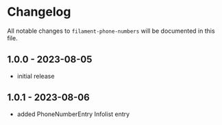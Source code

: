 # Changelog

All notable changes to `filament-phone-numbers` will be documented in this file.

## 1.0.0 - 2023-08-05

- initial release

## 1.0.1 - 2023-08-06

- added PhoneNumberEntry Infolist entry
